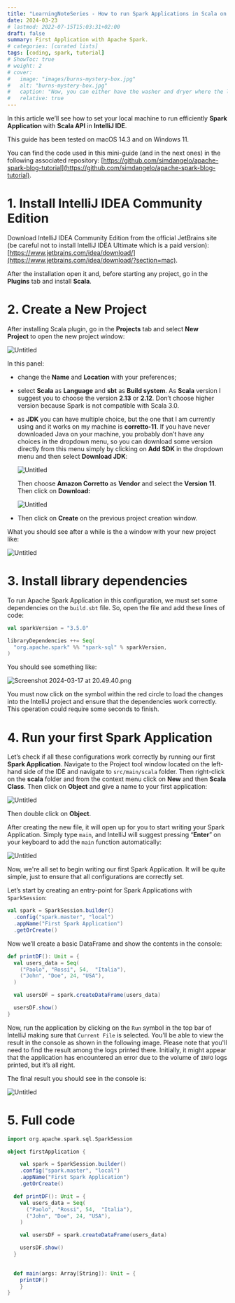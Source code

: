 ```yaml
---
title: "LearningNoteSeries - How to run Spark Applications in Scala on your local machine"
date: 2024-03-23
# lastmod: 2022-07-15T15:03:31+02:00
draft: false
summary: First Application with Apache Spark.
# categories: [curated lists]
tags: [coding, spark, tutorial]
# ShowToc: true
# weight: 2
# cover:
#   image: "images/burns-mystery-box.jpg"
#   alt: "burns-mystery-box.jpg"
#   caption: "Now, you can either have the washer and dryer where the lovely Smithers is standing, or you can trade it all in for what's in this box."
#   relative: true
---
```


In this article we’ll see how to set your local machine to run efficiently **Spark Application** with **Scala API** in **IntelliJ IDE**.

This guide has been tested on macOS 14.3 and on Windows 11.

You can find the code used in this mini-guide (and in the next ones) in the following associated repository: [https://github.com/simdangelo/apache-spark-blog-tutorial](https://github.com/simdangelo/apache-spark-blog-tutorial).

# 1. Install IntelliJ IDEA Community Edition

Download IntelliJ IDEA Community Edition from the official JetBrains site (be careful not to install IntelliJ IDEA Ultimate which is a paid version): [https://www.jetbrains.com/idea/download/](https://www.jetbrains.com/idea/download/?section=mac).

After the installation open it and, before starting any project, go in the **Plugins** tab and install **Scala**.

# 2. Create a New Project

After installing Scala plugin, go in the **Projects** tab and select **New Project** to open the new project window:

![Untitled](images/Untitled.png)

In this panel:

- change the **Name** and **Location** with your preferences;
- select **Scala** as **Language** and **sbt** as **Build system**. As **Scala** version I suggest you to choose the version **2.13** or **2.12**. Don’t choose higher version because Spark is not compatible with Scala 3.0.
- as **JDK** you can have multiple choice, but the one that I am currently using and it works on my machine is **corretto-11**. If you have never downloaded Java on your machine, you probably don’t have any choices in the dropdown menu, so you can download some version directly from this menu simply by clicking on **Add SDK** in the dropdown menu and then select **Download JDK**:
    
    ![Untitled](images/Untitled%201.png)
    
    Then choose **Amazon Corretto** as **Vendor** and select the **Version** **11**. Then click on **Download:**
    
    ![Untitled](images/Untitled%202.png)
    
- Then click on **Create** on the previous project creation window.

What you should see after a while is the a window with your new project like:

![Untitled](images/Untitled%203.png)

# 3. Install library dependencies

To run Apache Spark Application in this configuration, we must set some dependencies on the `build.sbt` file. So, open the file and add these lines of code:

```scala
val sparkVersion = "3.5.0"

libraryDependencies ++= Seq(
  "org.apache.spark" %% "spark-sql" % sparkVersion,
)
```

You should see something like:

![Screenshot 2024-03-17 at 20.49.40.png](images/Screenshot_2024-03-17_at_20.49.40.png)

You must now click on the symbol within the red circle to load the changes into the IntelliJ project and ensure that the dependencies work correctly. This operation could require some seconds to finish.

# 4. Run your first Spark Application

Let’s check if all these configurations work correctly by running our first **Spark Application**. Navigate to the Project tool window located on the left-hand side of the IDE and navigate to `src/main/scala` folder. Then right-click on the **scala** folder and from the context menu click on **New** and then **Scala Class**. Then click on **Object** and give a name to your first application:

![Untitled](images/Untitled%204.png)

Then double click on **Object**.

After creating the new file, it will open up for you to start writing your Spark Application. Simply type `main`, and IntelliJ will suggest pressing “**Enter**” on your keyboard to add the `main` function automatically:

![Untitled](images/Untitled%205.png)

Now, we're all set to begin writing our first Spark Application. It will be quite simple, just to ensure that all configurations are correctly set.

Let’s start by creating an entry-point for Spark Applications with `SparkSession`:

```scala
val spark = SparkSession.builder()
  .config("spark.master", "local")
  .appName("First Spark Application")
  .getOrCreate()
```

Now we’ll create a basic DataFrame and show the contents in the console:

```scala
def printDF(): Unit = {
  val users_data = Seq(
    ("Paolo", "Rossi", 54,  "Italia"),
    ("John", "Doe", 24, "USA"),
  )

  val usersDF = spark.createDataFrame(users_data)

  usersDF.show()
}
```

Now, run the application by clicking on the `Run` symbol in the top bar of IntelliJ making sure that `Current File` is selected. You'll be able to view the result in the console as shown in the following image. Please note that you'll need to find the result among the logs printed there. Initially, it might appear that the application has encountered an error due to the volume of `INFO` logs printed, but it’s all right.

The final result you should see in the console is:

![Untitled](images/Untitled%206.png)

# 5. Full code

```scala
import org.apache.spark.sql.SparkSession

object firstApplication {

	val spark = SparkSession.builder()
    .config("spark.master", "local")
    .appName("First Spark Application")
    .getOrCreate()

  def printDF(): Unit = {
    val users_data = Seq(
      ("Paolo", "Rossi", 54,  "Italia"),
      ("John", "Doe", 24, "USA"),
    )

    val usersDF = spark.createDataFrame(users_data)

    usersDF.show()
  }

  
  def main(args: Array[String]): Unit = {
    printDF()
	}
}

```